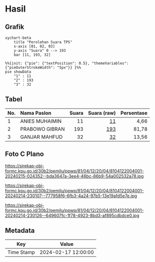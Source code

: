 # Hasil

## Grafik

```mermaid
xychart-beta
    title "Perolehan Suara TPS"
    x-axis [01, 02, 03]
    y-axis "Suara" 0 --> 193
    bar [11, 193, 32]
```

```mermaid
%%{init: {"pie": {"textPosition": 0.5}, "themeVariables": {"pieOuterStrokeWidth": "5px"}} }%%
pie showData
    "1" : 11
    "2" : 193
    "3" : 32
```

## Tabel

| No. | Nama Paslon    | Suara | Suara (raw) | Persentase |
|:--- |:-------------- | -----:| -----------:| ----------:|
| 1   | ANIES MUHAIMIN | 11    | [11][p-1]   | 4,66       |
| 2   | PRABOWO GIBRAN | 193   | [193][p-2]  | 81,78      |
| 3   | GANJAR MAHFUD  | 32    | [32][p-3]   | 13,56      |


[p-1]: https://github.com/gigit-pemilu/pemilu-2024-81-maluku/blob/main/pilpres/hitung-suara/sub/81-maluku/sub/04-buru/sub/12-waelata/sub/2004-waetina/sub/001-tps/sub/paslon-1.txt
[p-2]: https://github.com/gigit-pemilu/pemilu-2024-81-maluku/blob/main/pilpres/hitung-suara/sub/81-maluku/sub/04-buru/sub/12-waelata/sub/2004-waetina/sub/001-tps/sub/paslon-2.txt
[p-3]: https://github.com/gigit-pemilu/pemilu-2024-81-maluku/blob/main/pilpres/hitung-suara/sub/81-maluku/sub/04-buru/sub/12-waelata/sub/2004-waetina/sub/001-tps/sub/paslon-3.txt

## Foto C Plano

https://sirekap-obj-formc.kpu.go.id/30b2/pemilu/ppwp/81/04/12/20/04/8104122004001-20240215-024352--bda3647a-3ee4-46bc-86b9-54a002532a78.jpg

https://sirekap-obj-formc.kpu.go.id/30b2/pemilu/ppwp/81/04/12/20/04/8104122004001-20240214-230107--777958f6-6fb3-4a24-97b5-13e19afd5e7e.jpg

https://sirekap-obj-formc.kpu.go.id/30b2/pemilu/ppwp/81/04/12/20/04/8104122004001-20240214-230126--649607fc-1f78-4923-8bd3-af895cdbdce0.jpg


## Metadata

| Key        | Value               |
| ---------- | ------------------- |
| Time Stamp | 2024-02-17 12:00:00 |



